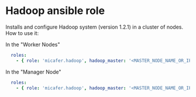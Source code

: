 Hadoop ansible role
=========================

Installs and configure Hadoop system (version 1.2.1) in a cluster of nodes.
How to use it:

In the "Worker Nodes"
```yml
  roles:
    - { role: 'micafer.hadoop', hadoop_master: '<MASTER_NODE_NAME_OR_IP>' }
```

In the "Manager Node"
```yml
  roles:
    - { role: 'micafer.hadoop', hadoop_master: '<MASTER_NODE_NAME_OR_IP>', hadoop_type_of_node: 'master'}
```
